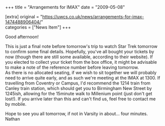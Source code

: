 +++
title = "Arrangements for IMAX"
date = "2009-05-08"

[extra]
original = "https://uwcs.co.uk/news/arrangements-for-imax-1474488906404/"    
categories = ["News Item"]
+++

Good afternoon\!

This is just a final note before tomorrow's trip to watch Star Trek tomorrow to confirm some final details. Hopefully, you've all bought your tickets by now (though there are still some available, according to their website). If you elected to collect your ticket from the box office, it might be advisable to make a note of the reference number before leaving tomorrow.  
As there is no allocated seating, if we wish to sit together we will probably need to arrive quite early, and as such we're meeting at the IMAX at 1300. If travelling from Coventry or Campus, I'd recommend the 1214 train from Canley train station, which should get you to Birmingham New Street by 1245ish, allowing for the 15minute walk to Millenium point (just don't get lost\!). If you arrive later than this and can't find us, feel free to contact me by mobile.

Hope to see you all tomorrow, if not in Varsity in about... four minutes.  
Nathan

